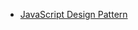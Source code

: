 *  [JavaScript Design Pattern](https://levelup.gitconnected.com/javascript-design-patterns-aa4adb7b85e6)